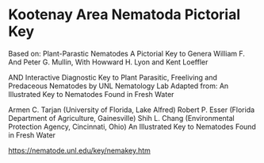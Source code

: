# Kootenay Area Nematoda Pictorial Key

Based on:
Plant-Parastic Nematodes 
A Pictorial Key to Genera
William F. And Peter G. Mullin, With 
Howward H. Lyon and Kent Loeffler

AND
Interactive Diagnostic Key to Plant Parasitic, Freeliving and Predaceous Nematodes 
by
UNL Nematology Lab
Adapted from:
An Illustrated Key to Nematodes Found in Fresh Water 

Armen C. Tarjan (University of Florida, Lake Alfred)
Robert P. Esser (Florida Department of Agriculture, Gainesville)
Shih L. Chang (Environmental Protection Agency, Cincinnati, Ohio)
An Illustrated Key to Nematodes Found in Fresh Water 

https://nematode.unl.edu/key/nemakey.htm

